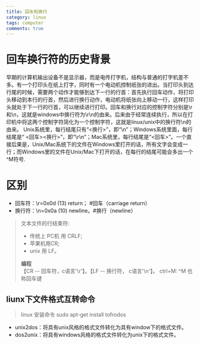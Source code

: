 ```yaml
---
title: 回车和换行
category: linux
tags: computer
comments: true
---
```


# 回车换行符的历史背景

早期的计算机输出设备不是显示器，而是电传打字机，结构与普通的打字机差不多。有一个打印头在纸上打字，同时有一个电动机控制纸张的进出。当打印头到达行尾的时候，需要两个动作才能够到达下一行的行首：首先执行回车动作，将打印头移动到本行的行首，然后进行换行动作，电动机将纸张向上移动一行，这样打印头就处于下一行的行首，可以继续进行打印。回车和换行对应的控制字符分别是\r和\n，这就是windows中换行符为\r\n的由来。后来由于经常连续执行，所以在打印机中将这两个控制字符简化为一个控制字符，这就是linux/unix中的换行符\n的由来。
Unix系统里，每行结尾只有“<换行>”，即“\n”；Windows系统里面，每行结尾是“ <回车><换行>”，即“\r\n”；Mac系统里，每行结尾是“<回车>”。一个直接后果是，Unix/Mac系统下的文件在Windows里打开的话，所有文字会变成一行；而Windows里的文件在Unix/Mac下打开的话，在每行的结尾可能会多出一个^M符号.

# 区别

* 回车符：\r=0x0d (13) return； #回车（carriage return）   
* 换行符：\n=0x0a (10) newline。#换行（newline）


> 文本文件的行结束符:
> * 传统上 PC机 用 CRLF;
> * 苹果机用CR;
> * unix 用 LF。
>
>  **编程**   
> 【CR -- 回车符，c语言'\r'】。【LF -- 换行符， c语言'\n'】。
>  ctrl+M: ^M 也称回车键

## liunx下文件格式互转命令

> linux 安装命令 sudo apt-get install tofrodos

* unix2dos：将具有unix风格的格式文件转化为具有window下的格式文件。
* dos2unix：将具有windows风格的格式文件转化为unix下的格式文件。
